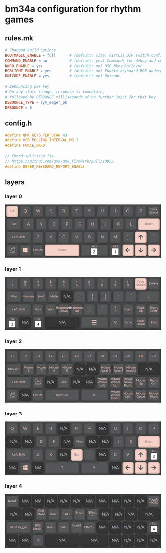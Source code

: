 # bm34a configuration for rhythm games

## rules.mk
```Makefile
# Changed build options
BOOTMAGIC_ENABLE = full      # (default: lite) Virtual DIP switch configuration
COMMAND_ENABLE = no          # (default: yes) Commands for debug and configuration
NKRO_ENABLE = yes            # (default: no) USB Nkey Rollover
RGBLIGHT_ENABLE = yes        # (default: no) Enable keyboard RGB underglow
UNICODE_ENABLE = yes         # (default: no) Unicode

# Debouncing per key
# On any state change, response is immediate,
# followed by DEBOUNCE milliseconds of no further input for that key
DEBOUNCE_TYPE = sym_eager_pk
DEBOUNCE = 5
```

## config.h
```C++
#define QMK_KEYS_PER_SCAN 43
#define USB_POLLING_INTERVAL_MS 1
#define FORCE_NKRO

// Chord splitting fix
// https://github.com/qmk/qmk_firmware/pull/10955
#define DEFER_KEYBOARD_REPORT_ENABLE
```
## layers
### layer 0
![ScreenShot](/screenshots/0.png?raw=true "Layer 0")
### layer 1
![ScreenShot](/screenshots/1.png?raw=true "Layer 1")
### layer 2
![ScreenShot](/screenshots/2.png?raw=true "Layer 2")
### layer 3
![ScreenShot](/screenshots/3.png?raw=true "Layer 3")
### layer 4
![ScreenShot](/screenshots/4.png?raw=true "Layer 4")

